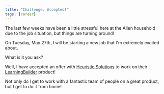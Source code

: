 ```yaml
---
title: "Challenge, Accepted!"
tags: [career]
---
```


The last few weeks have been a little stressful here at the Allen household due to the job situation, but things are turning around!

On Tuesday, May 27th, I will be starting a new job that I'm extremely excited about.

What is it you ask?

Well, I have accepted an offer with [Heuristic Solutions](http://www.heuristics.net) to work on their [LearningBuilder](http://www.learningbuilder.com) product!

Not only do I get to work with a fantastic team of people on a great product, but I get to do it from home!